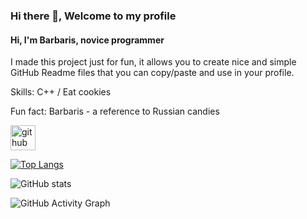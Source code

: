 ### Hi there 👋, Welcome to my profile
#### Hi, I'm Barbaris, novice programmer
I made this project just for fun, it allows you to create nice and simple GitHub Readme files that you can copy/paste and use in your profile.

Skills: C++ / Еat cookies

Fun fact: Barbaris - a reference to Russian candies 


[<img src='https://cdn.jsdelivr.net/npm/simple-icons@3.0.1/icons/github.svg' alt='github' height='40'>](https://github.com/barbarissss)  

[![Top Langs](https://github-readme-stats.vercel.app/api/top-langs/?username=barbarissss)](https://github.com/anuraghazra/github-readme-stats)

![GitHub stats](https://github-readme-stats.vercel.app/api?username=barbarissss&show_icons=true)  

![GitHub Activity Graph](https://activity-graph.herokuapp.com/graph?username=barbarissss)  

